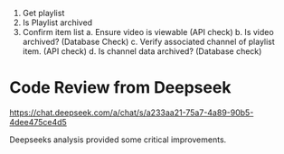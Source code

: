 1. Get playlist
2. Is Playlist archived
3. Confirm item list
   a. Ensure video is viewable (API check)
   b. Is video archived? (Database Check)
   c. Verify associated channel of playlist item. (API check)
   d. Is channel data archived? (Database check)

# Code Review from Deepseek

https://chat.deepseek.com/a/chat/s/a233aa21-75a7-4a89-90b5-4dee475ce4d5

Deepseeks analysis provided some critical improvements.